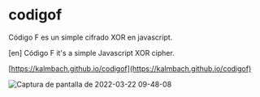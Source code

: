# codigof
Código F es un simple cifrado XOR en javascript.

[en]
Código F it's a simple Javascript XOR cipher.

[https://kalmbach.github.io/codigof](https://kalmbach.github.io/codigof)

![Captura de pantalla de 2022-03-22 09-48-08](https://user-images.githubusercontent.com/36028/159485541-e0c93cb7-bf0c-4d83-bf0c-23de793272b2.png)
